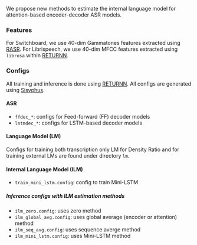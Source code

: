 We propose new methods to estimate the internal language model for attention-based encoder-decoder ASR models.

### Features

For Switchboard, we use 40-dim Gammatones features extracted using [RASR](https://github.com/rwth-i6/rasr). For Librispeech, we use 40-dim MFCC features extracted using `librosa` within [RETURNN](https://github.com/rwth-i6/returnn).

### Configs

All training and inference is done using [RETURNN](https://github.com/rwth-i6/returnn). All configs are generated using [Sisyphus](https://github.com/rwth-i6/sisyphus).

#### ASR

- `ffdec_*`: configs for Feed-forward (FF) decoder models
- `lstmdec_*`: configs for LSTM-based decoder models

#### Language Model (LM)

Configs for training both transcription only LM for Density Ratio and for training external LMs are found under directory `lm`.

#### Internal Language Model (ILM)

- `train_mini_lstm.config`: config to train Mini-LSTM

##### Inference configs with ILM estimation methods


- `ilm_zero.config`: uses zero method
- `ilm_global_avg.config`: uses global average (encoder or attention) method
- `ilm_seq_avg.config`: uses sequence averge method
- `ilm_mini_lstm.config`: uses Mini-LSTM method
